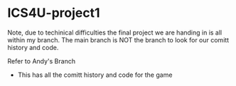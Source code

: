 # ICS4U-project1

Note, due to techinical difficulties the final project we are handing in is all within my branch. 
The main branch is NOT the branch to look for our comitt history and code.

Refer to Andy's Branch
  - This has all the comitt history and code for the game
